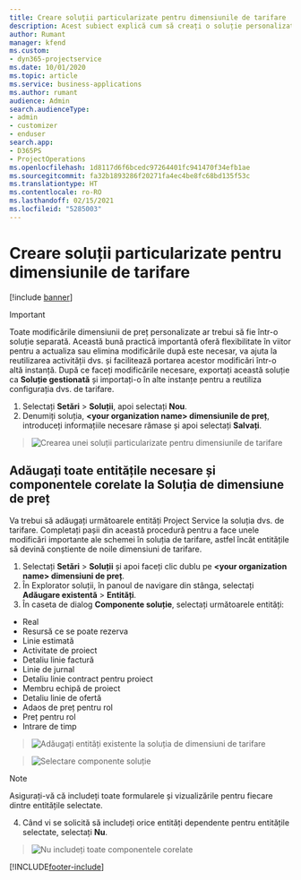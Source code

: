 ```yaml
---
title: Creare soluții particularizate pentru dimensiunile de tarifare
description: Acest subiect explică cum să creați o soluție personalizată atunci când creați dimensiuni de tarifare personalizate.
author: Rumant
manager: kfend
ms.custom:
- dyn365-projectservice
ms.date: 10/01/2020
ms.topic: article
ms.service: business-applications
ms.author: rumant
audience: Admin
search.audienceType:
- admin
- customizer
- enduser
search.app:
- D365PS
- ProjectOperations
ms.openlocfilehash: 1d8117d6f6bcedc97264401fc941470f34efb1ae
ms.sourcegitcommit: fa32b1893286f20271fa4ec4be8fc68bd135f53c
ms.translationtype: HT
ms.contentlocale: ro-RO
ms.lasthandoff: 02/15/2021
ms.locfileid: "5285003"
---
```

# <a name="create-custom-solutions-for-pricing-dimensions"></a>Creare soluții particularizate pentru dimensiunile de tarifare

[!include [banner](../includes/psa-now-project-operations.md)]

> [!IMPORTANT]
> Toate modificările dimensiunii de preț personalizate ar trebui să fie într-o soluție separată. Această bună practică importantă oferă flexibilitate în viitor pentru a actualiza sau elimina modificările după este necesar, va ajuta la reutilizarea activității dvs. și facilitează portarea acestor modificări într-o altă instanță. După ce faceți modificările necesare, exportați această soluție ca **Soluție gestionată** și importați-o în alte instanțe pentru a reutiliza configurația dvs. de tarifare.

1. Selectați **Setări** > **Soluții**, apoi selectați **Nou**. 
2. Denumiți soluția, **\<your organization name> dimensiunile de preț**, introduceți informațiile necesare rămase și apoi selectați **Salvați**.

> ![Crearea unei soluții particularizate pentru dimensiunile de tarifare](media/Creation-of-custom-pricing-dimension-solution.PNG)
  
## <a name="add-all-required-entities-and-related-components-to-the-pricing-dimension-solution"></a>Adăugați toate entitățile necesare și componentele corelate la Soluția de dimensiune de preț
Va trebui să adăugați următoarele entități Project Service la soluția dvs. de tarifare. Completați pașii din această procedură pentru a face unele modificări importante ale schemei în soluția de tarifare, astfel încât entitățile să devină conștiente de noile dimensiuni de tarifare.

1. Selectați **Setări** > **Soluții** și apoi faceți clic dublu pe **\<your organization name> dimensiuni de preț**. 
2. În Explorator soluții, în panoul de navigare din stânga, selectați **Adăugare existentă** > **Entități**.
3. În caseta de dialog **Componente soluție**, selectați următoarele entități:

- Real
- Resursă ce se poate rezerva
- Linie estimată
- Activitate de proiect
- Detaliu linie factură
- Linie de jurnal
- Detaliu linie contract pentru proiect
- Membru echipă de proiect
- Detaliu linie de ofertă
- Adaos de preț pentru rol
- Preț pentru rol 
- Intrare de timp 

> ![Adăugați entități existente la soluția de dimensiuni de tarifare](media/Existing-entities-to-PD-solution.png)

> ![Selectare componente soluție](media/Dimension-Components.png)

> [!NOTE]
> Asigurați-vă că includeți toate formularele și vizualizările pentru fiecare dintre entitățile selectate.

4. Când vi se solicită să includeți orice entități dependente pentru entitățile selectate, selectați **Nu**.

> ![Nu includeți toate componentele corelate](media/Do-not-include-required.png)




[!INCLUDE[footer-include](../includes/footer-banner.md)]